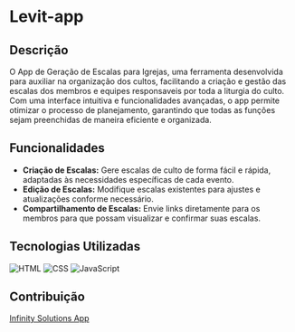 # Levit-app

## Descrição
O App de Geração de Escalas para Igrejas, uma ferramenta desenvolvida para auxiliar na organização dos cultos, facilitando a criação e gestão das escalas dos membros e equipes responsaveis por toda a liturgia do culto. Com uma interface intuitiva e funcionalidades avançadas, o app permite otimizar o processo de planejamento, garantindo que todas as funções sejam preenchidas de maneira eficiente e organizada.

## Funcionalidades
- **Criação de Escalas:** Gere escalas de culto de forma fácil e rápida, adaptadas às necessidades específicas de cada evento.
- **Edição de Escalas:** Modifique escalas existentes para ajustes e atualizações conforme necessário.
- **Compartilhamento de Escalas:** Envie links diretamente para os membros para que possam visualizar e confirmar suas escalas.


## Tecnologias Utilizadas
 ![HTML](https://img.icons8.com/color/48/html-5.png)
![CSS](https://img.icons8.com/color/48/css3.png)
![JavaScript](https://img.icons8.com/color/48/javascript.png)


## Contribuição
[Infinity Solutions App](https://infinitysolutionsapp.com/)
